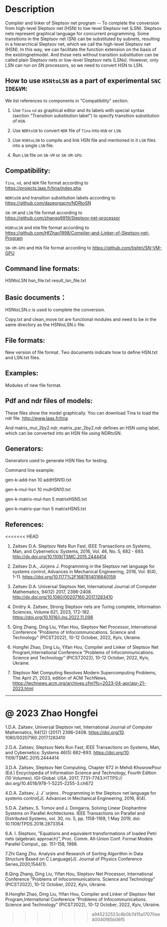 # Description
Compiler and linker of Sleptsov net program -- To complete the conversion from high-level Sleptsov net (HSN) to low-level Sleptsov net (LSN). 
Sleptsov nets represent graphical language for concurrent programming. Some transitions in the Sleptsov net (SN) can be substituted by subnets, resulting in a hierarchical Sleptsov net, which we call the high-level Sleptsov net (HSN). In this way, we can facilitate the function extension on the basis of the existingnetmodel. And those nets without transition substitution can be called plain Sleptsov nets or low-level Sleptsov nets (LSNs). 
However, only LSN can run on SN processors, so we need to convert HSN to LSN.

How to use `HSNtoLSN` as a part of experimental `SNC IDE&VM`:
------------------------------------------------------------

We list references to components in "Compatibility" section.

1) Use `Tina` `nd` as graphical editor and its labels with special syntax (section "Transition substitution label") to specify transition substitution of `HSN`.

2) Use `NDRtoSN` to convert `NDR` file of `Tina` into `HSN` or `LSN`. 

3) Use `HSNtoLSN` to compile and link HSN file and mentioned in it `LSN` files into a single `LSN` file.

4) Run `LSN` file on `SN-VM` or `SN-VM-GPU`.


Compatibility: 
-------------- 

`Tina`, `nd`, and `NDR` file format according to https://projects.laas.fr/tina/index.php

`NDRtoSN` and transition substitution labels according to https://github.com/dazeorgacm/NDRtoSN

`SN-VM` and `LSN` file format according to https://github.com/zhangq9919/Sleptsov-net-processor

`HSNtoLSN` and `HSN` file format according to https://github.com/HfZhao1998/Compiler-and-Linker-of-Sleptsov-net-Program

`SN-VM-GPU` and `MSN` file format according to https://github.com/tishtri/SN-VM-GPU

Command line formats:
------------

HSNtoLSN hsn_file.txt result_lsn_file.txt

Basic documents：
------------
HSNtoLSN.c is used to complete the conversion.

Copy.txt and clean_move.txt are functional modules and need to be in the same directory as the HSNtoLSN.c file.

File formats:
------------
New version of file format. Two documents indicate how to define HSN.txt and LSN.txt files.

Examples:
------------
Modules of new file format.

Pdf and ndr files of models:
------------
These files show the model graphically. You can download Tina to load the ndr file.  http://www.laas.fr/tina

And matrix_mul_2by2.ndr, matrix_par_2by2.ndr defines an HSN using label, which can be converted into an HSN file using NDRtoSN. 

Generators:
------------

Generators used to generate HSN files for testing.

Command line example:

gen-k-add-hsn 10 addHSN10.txt

gen-k-mul-hsn 10 mulHSN10.txt

gen-k-matrix-mul-hsn 5 matrixHSN5.txt

gen-k-matrix-par-hsn 5 matrixHSN5.txt

References:
------------
<<<<<<< HEAD
1. Zaitsev D.A. Sleptsov Nets Run Fast, IEEE Transactions on Systems, Man, and Cybernetics: Systems, 2016, Vol. 46, No. 5, 682 - 693. http://dx.doi.org/10.1109/TSMC.2015.2444414

2. Zaitsev D.A., Jürjens J. Programming in the Sleptsov net language for systems control, Advances in Mechanical Engineering, 2016, Vol. 8(4), 1-11. https://doi.org/10.1177%2F1687814016640159

3. Zaitsev D.A. Universal Sleptsov Net, International Journal of Computer Mathematics, 94(12) 2017, 2396-2408. http://dx.doi.org/10.1080/00207160.2017.1283410

4. Dmitry A. Zaitsev, Strong Sleptsov nets are Turing complete, Information Sciences, Volume 621, 2023, 172-182. https://doi.org/10.1016/j.ins.2022.11.098

5. Qing Zhang, Ding Liu, Yifan Hou, Sleptsov Net Processor, International Conference ”Problems of Infocommunications. Science and Technology” (PICST2022), 10-12 October, 2022, Kyiv, Ukraine.

6. Hongfei Zhao, Ding Liu, Yifan Hou, Compiler and Linker of Sleptsov Net Program,International Conference ”Problems of Infocommunications. Science and Technology” (PICST2022), 10-12 October, 2022, Kyiv, Ukraine.

7. Sleptsov Net Computing Resolves Modern Supercomputing Problems, The April 21, 2023, edition of ACM TechNews, https://technews.acm.org/archives.cfm?fo=2023-04-apr/apr-21-2023.html

-----------------------------------------------------------------------
@ 2023 Zhao Hongfei
=======
1.D.A. Zaitsev, Universal Sleptsov net, International Journal of Computer Mathematics, 94(12) (2017) 2396–2408. https://doi.org/10. 1080/00207160.2017.1283410

2.D.A. Zaitsev, Sleptsov Nets Run Fast, IEEE Transactions on Systems, Man, and Cybernetics: Systems 46(5) 682–693. https://doi.org/10. 1109/TSMC.2015.2444414

3.D.A. Zaitsev, Sleptsov Net Computing, Chapter 672 in Mehdi KhosrowPour (Ed.) Encyclopedia of Information Science and Technology, Fourth Edition (10 Volumes). IGI-Global: USA, 2017, 7731–7743.HTTPS:// doi.org/10.4018/978-1-5225-2255-3.ch672 

4.D.A. Zaitsev, J. J¨urjens . Programming in the Sleptsov net language for systems control[J]. Advances in Mechanical Engineering, 2016, 8(4).

5.D.A. Zaitsev, S. Tomov and J. Dongarra, Solving Linear Diophantine Systems on Parallel Architectures. IEEE Transactions on Parallel and Distributed Systems, vol. 30, no. 5, pp. 1158-1169, 1 May 2019, doi: 10.1109/TPDS.2018.2873354. 

6.A. I. Sleptsov, ”Equations and equivalent transformations of loaded Petri nets (algebraic approach)”, Proc. Comm. All-Union Conf. Formal Models Parallel Comput., pp. 151-158, 1988.

7.Zhi Gang Zhu. Analysis and Research of Sorting Algorithm in Data Structure Based on C Language[J]. Journal of Physics Conference Series,2020,1544(1).

8.Qing Zhang, Ding Liu, Yifan Hou, Sleptsov Net Processor, International Conference ”Problems of Infocommunications. Science and Technology” (PICST2022), 10-12 October, 2022, Kyiv, Ukraine.

9.Hongfei Zhao, Ding Liu, Yifan Hou, Compiler and Linker of Sleptsov Net Program,International Conference ”Problems of Infocommunications. Science and Technology” (PICST2022), 10-12 October, 2022, Kyiv, Ukraine.
>>>>>>> a945232523c6b0b7d15a17070ee40040f85b06f5
